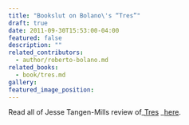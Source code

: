 ```yaml
---
title: "Bookslut on Bolano\'s “Tres”"
draft: true
date: 2011-09-30T15:53:00-04:00
featured: false
description: ""
related_contributors:
  - author/roberto-bolano.md
related_books:
  - book/tres.md
gallery:
featured_image_position: 
---
```


Read all of Jesse Tangen-Mills review of_[Tres](http://ndbooks.com/book/tres) _[here](http://www.bookslut.com/latin_lit_lover/2011_09_018182.php).


